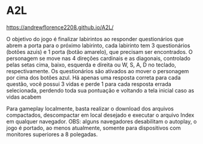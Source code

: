 # A2L

https://andrewflorence2208.github.io/A2L/

O objetivo do jogo é finalizar labirintos ao responder questionários que abrem a porta para o próximo labirinto, cada labirinto tem 3 questionários (botões azuis) e 1 porta (botão amarelo), que precisam ser encontrados. O personagem se move nas 4 direções cardinais e as diagonais, controlado pelas setas cima, baixo, esquerda e direita ou W, S, A, D no teclado, respectivamente. Os questionários são ativados ao mover o personagem por cima dos botões azul. Há apenas uma resposta correta para cada questão, você possui 3 vidas e perde 1 para cada resposta errada selecionada, perdendo toda sua pontuação e voltando a tela inicial caso as vidas acabem

Para gameplay localmente, basta realizar o download dos arquivos compactados, descompactar em local desejado e executar o arquivo Index em qualquer navegador. OBS: alguns navegadores desabilitam o autoplay, o jogo é portado, ao menos atualmente, somente para dispositivos com monitores superiores a 8 polegadas.
